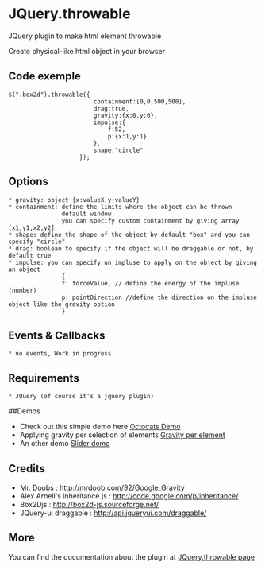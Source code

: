 JQuery.throwable
================

JQuery plugin to make html element throwable <br>

Create physical-like html object in your browser
## Code exemple

    $(".box2d").throwable({
                            containment:[0,0,500,500],
                            drag:true,
                            gravity:{x:0,y:0},
                            impulse:{
                                f:52,
                                p:{x:1,y:1}
                            },
                            shape:"circle"
                        });

## Options 
    * gravity: object {x:valueX,y:valueY} 
    * containment: define the limits where the object can be thrown 
                   default window 
                   you can specify custom containment by giving array [x1,y1,x2,y2]
    * shape: define the shape of the object by default "box" and you can specify "circle"
    * drag: boolean to specify if the object will be draggable or not, by default true
    * impulse: you can specify un impluse to apply on the object by giving an object 
                   {
                   f: forceValue, // define the energy of the impluse (number)
                   p: pointDirection //define the direction on the impluse object like the gravity option
                   }
    
## Events & Callbacks
    * no events, Work in progress

## Requirements
    * JQuery (of course it's a jquery plugin)


##Demos
* Check out this simple demo here [Octocats Demo](http://benahm.github.com/jquery.throwable/octocats.html)<br>
* Applying gravity per selection of elements [Gravity per element](http://benahm.github.com/jquery.throwable/gravityperelement.html)
* An other demo [Slider demo](http://benahm.github.com/jquery.throwable/slider.html)<br>

## Credits
* Mr. Doobs : http://mrdoob.com/92/Google_Gravity
* Alex Arnell's inheritance.js : http://code.google.com/p/inheritance/
* Box2Djs : http://box2d-js.sourceforge.net/
* JQuery-ui draggable : http://api.jqueryui.com/draggable/

## More
You can find the documentation about the plugin at [JQuery.throwable page](http://benahm.github.com/jquery.throwable/)
